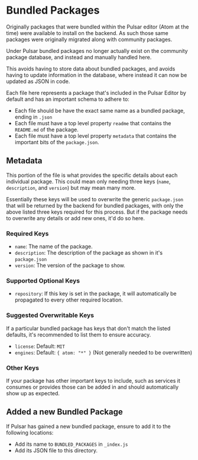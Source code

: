 # Bundled Packages

Originally packages that were bundled within the Pulsar editor (Atom at the time) were available to install on the backend. As such those same packages were originally migrated along with community packages.

Under Pulsar bundled packages no longer actually exist on the community package database, and instead and manually handled here.

This avoids having to store data about bundled packages, and avoids having to update information in the database, where instead it can now be updated as JSON in code.

Each file here represents a package that's included in the Pulsar Editor by default and has an important schema to adhere to:

* Each file should be have the exact same name as a bundled package, ending in `.json`
* Each file must have a top level property `readme` that contains the `README.md` of the package.
* Each file must have a top level property `metadata` that contains the important bits of the `package.json`.

## Metadata

This portion of the file is what provides the specific details about each individual package. This could mean only needing three keys (`name`, `description`, and `version`) but may mean many more.

Essentially these keys will be used to overwrite the generic `package.json` that will be returned by the backend for bundled packages, with only the above listed three keys required for this process. But if the package needs to overwrite any details or add new ones, it'd do so here.

### Required Keys

* `name`: The name of the package.
* `description`: The description of the package as shown in it's `package.json`
* `version`: The version of the package to show.

### Supported Optional Keys

* `repository`: If this key is set in the package, it will automatically be propagated to every other required location.

### Suggested Overwritable Keys

If a particular bundled package has keys that don't match the listed defaults, it's recommended to list them to ensure accuracy.

* `license`: Default: `MIT`
* `engines`: Default: `{ atom: "*" }` (Not generally needed to be overwritten)

### Other Keys

If your package has other important keys to include, such as services it consumes or provides those can be added in and should automatically show up as expected.

## Added a new Bundled Package

If Pulsar has gained a new bundled package, ensure to add it to the following locations:

* Add its name to `BUNDLED_PACKAGES` in `_index.js`
* Add its JSON file to this directory.
